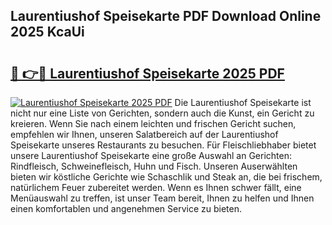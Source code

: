 ## Laurentiushof Speisekarte PDF Download Online 2025 KcaUi

# <h2><a href="http://gcea7rn.nevu.top/?p=Laurentiushof+Speisekarte">🔗 👉🔴 Laurentiushof Speisekarte 2025 PDF</a></h2>

[![Laurentiushof Speisekarte 2025 PDF](https://i.imgur.com/dBaPXMq.png)](http://gcea7rn.nevu.top/?p=Laurentiushof+Speisekarte)
Die Laurentiushof Speisekarte ist nicht nur eine Liste von Gerichten, sondern auch die Kunst, ein Gericht zu kreieren. Wenn Sie nach einem leichten und frischen Gericht suchen, empfehlen wir Ihnen, unseren Salatbereich auf der Laurentiushof Speisekarte unseres Restaurants zu besuchen. Für Fleischliebhaber bietet unsere Laurentiushof Speisekarte eine große Auswahl an Gerichten: Rindfleisch, Schweinefleisch, Huhn und Fisch. Unseren Auserwählten bieten wir köstliche Gerichte wie Schaschlik und Steak an, die bei frischem, natürlichem Feuer zubereitet werden. Wenn es Ihnen schwer fällt, eine Menüauswahl zu treffen, ist unser Team bereit, Ihnen zu helfen und Ihnen einen komfortablen und angenehmen Service zu bieten.
